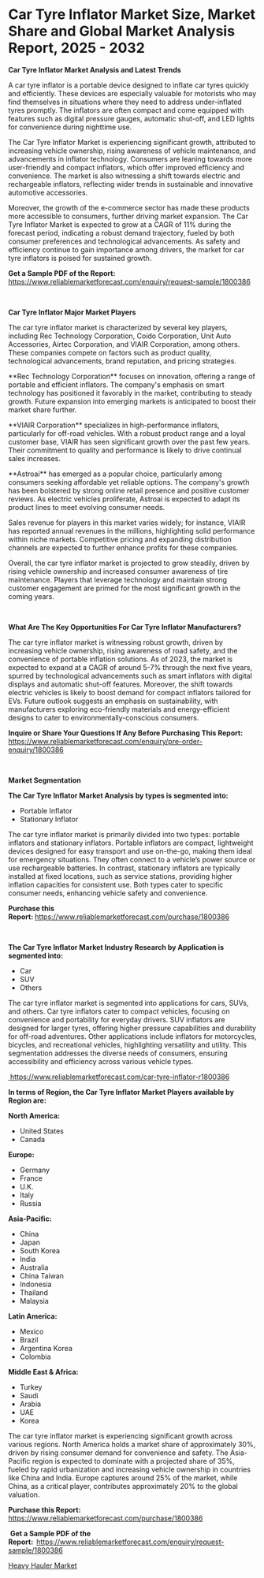 <p><h1>Car Tyre Inflator Market Size, Market Share and Global Market Analysis Report, 2025 - 2032</h1></p><p><strong>Car Tyre Inflator Market Analysis and Latest Trends</strong></p>
<p><p>A car tyre inflator is a portable device designed to inflate car tyres quickly and efficiently. These devices are especially valuable for motorists who may find themselves in situations where they need to address under-inflated tyres promptly. The inflators are often compact and come equipped with features such as digital pressure gauges, automatic shut-off, and LED lights for convenience during nighttime use.</p><p>The Car Tyre Inflator Market is experiencing significant growth, attributed to increasing vehicle ownership, rising awareness of vehicle maintenance, and advancements in inflator technology. Consumers are leaning towards more user-friendly and compact inflators, which offer improved efficiency and convenience. The market is also witnessing a shift towards electric and rechargeable inflators, reflecting wider trends in sustainable and innovative automotive accessories.</p><p>Moreover, the growth of the e-commerce sector has made these products more accessible to consumers, further driving market expansion. The Car Tyre Inflator Market is expected to grow at a CAGR of 11% during the forecast period, indicating a robust demand trajectory, fueled by both consumer preferences and technological advancements. As safety and efficiency continue to gain importance among drivers, the market for car tyre inflators is poised for sustained growth.</p></p>
<p><strong>Get a Sample PDF of the Report:&nbsp;</strong> <a href="https://www.reliablemarketforecast.com/enquiry/request-sample/1800386?utm_campaign=3006&utm_medium=2&utm_source=Github&utm_content=ia&utm_term=30032025&utm_id=car-tyre-inflator">https://www.reliablemarketforecast.com/enquiry/request-sample/1800386</a></p>
<p>&nbsp;</p>
<p><strong>Car Tyre Inflator Major Market Players</strong></p>
<p><p>The car tyre inflator market is characterized by several key players, including Rec Technology Corporation, Coido Corporation, Unit Auto Accessories, Airtec Corporation, and VIAIR Corporation, among others. These companies compete on factors such as product quality, technological advancements, brand reputation, and pricing strategies.</p><p>**Rec Technology Corporation** focuses on innovation, offering a range of portable and efficient inflators. The company's emphasis on smart technology has positioned it favorably in the market, contributing to steady growth. Future expansion into emerging markets is anticipated to boost their market share further.</p><p>**VIAIR Corporation** specializes in high-performance inflators, particularly for off-road vehicles. With a robust product range and a loyal customer base, VIAIR has seen significant growth over the past few years. Their commitment to quality and performance is likely to drive continual sales increases.</p><p>**Astroai** has emerged as a popular choice, particularly among consumers seeking affordable yet reliable options. The company's growth has been bolstered by strong online retail presence and positive customer reviews. As electric vehicles proliferate, Astroai is expected to adapt its product lines to meet evolving consumer needs.</p><p>Sales revenue for players in this market varies widely; for instance, VIAIR has reported annual revenues in the millions, highlighting solid performance within niche markets. Competitive pricing and expanding distribution channels are expected to further enhance profits for these companies. </p><p>Overall, the car tyre inflator market is projected to grow steadily, driven by rising vehicle ownership and increased consumer awareness of tire maintenance. Players that leverage technology and maintain strong customer engagement are primed for the most significant growth in the coming years.</p></p>
<p>&nbsp;</p>
<p><strong>What Are The Key Opportunities For Car Tyre Inflator Manufacturers?</strong></p>
<p><p>The car tyre inflator market is witnessing robust growth, driven by increasing vehicle ownership, rising awareness of road safety, and the convenience of portable inflation solutions. As of 2023, the market is expected to expand at a CAGR of around 5-7% through the next five years, spurred by technological advancements such as smart inflators with digital displays and automatic shut-off features. Moreover, the shift towards electric vehicles is likely to boost demand for compact inflators tailored for EVs. Future outlook suggests an emphasis on sustainability, with manufacturers exploring eco-friendly materials and energy-efficient designs to cater to environmentally-conscious consumers.</p></p>
<p><strong>Inquire or Share Your Questions If Any Before Purchasing This Report:</strong> <a href="https://www.reliablemarketforecast.com/enquiry/pre-order-enquiry/1800386?utm_campaign=3006&utm_medium=2&utm_source=Github&utm_content=ia&utm_term=30032025&utm_id=car-tyre-inflator">https://www.reliablemarketforecast.com/enquiry/pre-order-enquiry/1800386</a></p>
<p>&nbsp;</p>
<p><strong>Market Segmentation</strong></p>
<p><strong>The Car Tyre Inflator Market Analysis by types is segmented into:</strong></p>
<p><ul><li>Portable Inflator</li><li>Stationary Inflator</li></ul></p>
<p><p>The car tyre inflator market is primarily divided into two types: portable inflators and stationary inflators. Portable inflators are compact, lightweight devices designed for easy transport and use on-the-go, making them ideal for emergency situations. They often connect to a vehicle’s power source or use rechargeable batteries. In contrast, stationary inflators are typically installed at fixed locations, such as service stations, providing higher inflation capacities for consistent use. Both types cater to specific consumer needs, enhancing vehicle safety and convenience.</p></p>
<p><strong>Purchase this Report:&nbsp;</strong><a href="https://www.reliablemarketforecast.com/purchase/1800386?utm_campaign=3006&utm_medium=2&utm_source=Github&utm_content=ia&utm_term=30032025&utm_id=car-tyre-inflator">https://www.reliablemarketforecast.com/purchase/1800386</a></p>
<p>&nbsp;</p>
<p><strong>The Car Tyre Inflator Market Industry Research by Application is segmented into:</strong></p>
<p><ul><li>Car</li><li>SUV</li><li>Others</li></ul></p>
<p><p>The car tyre inflator market is segmented into applications for cars, SUVs, and others. Car tyre inflators cater to compact vehicles, focusing on convenience and portability for everyday drivers. SUV inflators are designed for larger tyres, offering higher pressure capabilities and durability for off-road adventures. Other applications include inflators for motorcycles, bicycles, and recreational vehicles, highlighting versatility and utility. This segmentation addresses the diverse needs of consumers, ensuring accessibility and efficiency across various vehicle types.</p></p>
<p><a href="https://www.reliablemarketforecast.com/car-tyre-inflator-r1800386?utm_campaign=3006&utm_medium=2&utm_source=Github&utm_content=ia&utm_term=30032025&utm_id=car-tyre-inflator">&nbsp;https://www.reliablemarketforecast.com/car-tyre-inflator-r1800386</a></p>
<p><strong>In terms of Region, the Car Tyre Inflator Market Players available by Region are:</strong></p>
<p>
    <p> <strong> North America: </strong>
        <ul>
            <li>United States</li>
            <li>Canada</li>
        </ul>
        </p> 
    <p> <strong> Europe: </strong>
        <ul>
            <li>Germany</li>
            <li>France</li>
            <li>U.K.</li>
            <li>Italy</li>
            <li>Russia</li>
        </ul>
        </p> 
    <p> <strong> Asia-Pacific: </strong>
        <ul>
            <li>China</li>
            <li>Japan</li>
            <li>South Korea</li>
            <li>India</li>
            <li>Australia</li>
            <li>China Taiwan</li>
            <li>Indonesia</li>
            <li>Thailand</li>
            <li>Malaysia</li>
        </ul>
        </p> 
    <p> <strong> Latin America: </strong>
        <ul>
            <li>Mexico</li>
            <li>Brazil</li>
            <li>Argentina Korea</li>
            <li>Colombia</li>
        </ul>
        </p> 
    <p> <strong> Middle East & Africa: </strong>
        <ul>
            <li>Turkey</li>
            <li>Saudi</li>
            <li>Arabia</li>
            <li>UAE</li>
            <li>Korea</li>
        </ul>
    </p>
    </p>
<p><p>The car tyre inflator market is experiencing significant growth across various regions. North America holds a market share of approximately 30%, driven by rising consumer demand for convenience and safety. The Asia-Pacific region is expected to dominate with a projected share of 35%, fueled by rapid urbanization and increasing vehicle ownership in countries like China and India. Europe captures around 25% of the market, while China, as a critical player, contributes approximately 20% to the global valuation.</p></p>
<p><strong>Purchase this Report: </strong><a href="https://www.reliablemarketforecast.com/purchase/1800386?utm_campaign=3006&utm_medium=2&utm_source=Github&utm_content=ia&utm_term=30032025&utm_id=car-tyre-inflator">https://www.reliablemarketforecast.com/purchase/1800386</a></p>
<p>&nbsp;<strong>Get a Sample PDF of the Report:&nbsp;&nbsp;</strong><a href="https://www.reliablemarketforecast.com/enquiry/request-sample/1800386?utm_campaign=3006&utm_medium=2&utm_source=Github&utm_content=ia&utm_term=30032025&utm_id=car-tyre-inflator">https://www.reliablemarketforecast.com/enquiry/request-sample/1800386</a></p>
<p><strong></strong></p>
<p><p><a href="https://github.com/hunanuzmez/Market-Research-Report-List-1/blob/main/heavy-hauler-market.md?utm_campaign=3006&utm_medium=2&utm_source=Github&utm_content=ia&utm_term=30032025&utm_id=car-tyre-inflator">Heavy Hauler Market</a></p></p>
